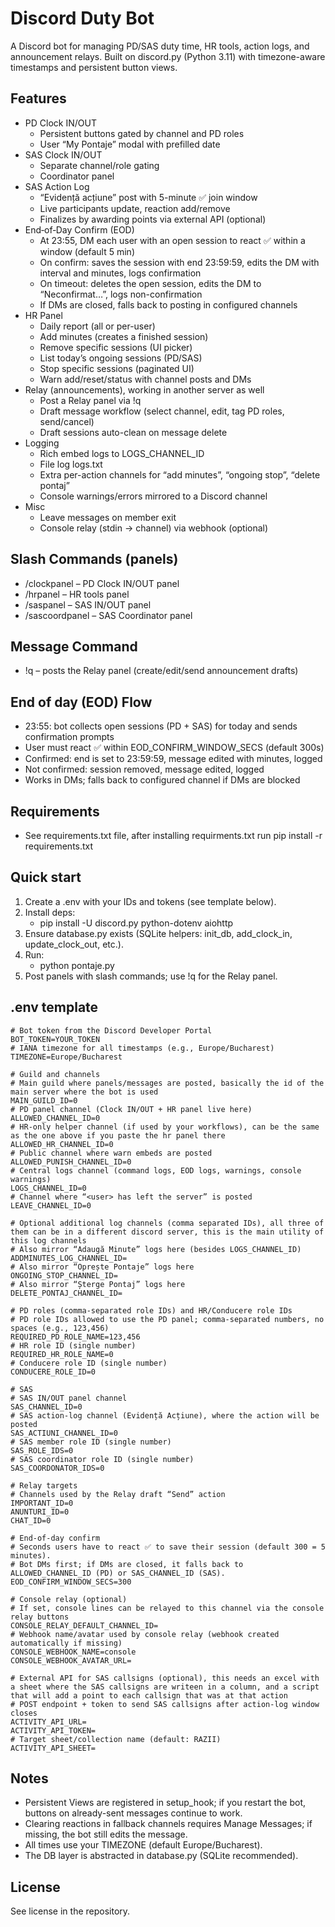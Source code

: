 # Discord Duty Bot

A Discord bot for managing PD/SAS duty time, HR tools, action logs, and announcement relays. Built on discord.py (Python 3.11) with timezone-aware timestamps and persistent button views.

## Features
- PD Clock IN/OUT
  - Persistent buttons gated by channel and PD roles
  - User “My Pontaje” modal with prefilled date
- SAS Clock IN/OUT
  - Separate channel/role gating
  - Coordinator panel
- SAS Action Log
  - “Evidență acțiune” post with 5-minute ✅ join window
  - Live participants update, reaction add/remove
  - Finalizes by awarding points via external API (optional)
- End‑of‑Day Confirm (EOD)
  - At 23:55, DM each user with an open session to react ✅ within a window (default 5 min)
  - On confirm: saves the session with end 23:59:59, edits the DM with interval and minutes, logs confirmation
  - On timeout: deletes the open session, edits the DM to “Neconfirmat…”, logs non-confirmation
  - If DMs are closed, falls back to posting in configured channels
- HR Panel
  - Daily report (all or per-user)
  - Add minutes (creates a finished session)
  - Remove specific sessions (UI picker)
  - List today’s ongoing sessions (PD/SAS)
  - Stop specific sessions (paginated UI)
  - Warn add/reset/status with channel posts and DMs
- Relay (announcements), working in another server as well
  - Post a Relay panel via !q
  - Draft message workflow (select channel, edit, tag PD roles, send/cancel)
  - Draft sessions auto-clean on message delete
- Logging
  - Rich embed logs to LOGS_CHANNEL_ID
  - File log logs.txt
  - Extra per-action channels for “add minutes”, “ongoing stop”, “delete pontaj”
  - Console warnings/errors mirrored to a Discord channel
- Misc
  - Leave messages on member exit
  - Console relay (stdin -> channel) via webhook (optional)

## Slash Commands (panels)
- /clockpanel – PD Clock IN/OUT panel
- /hrpanel – HR tools panel
- /saspanel – SAS IN/OUT panel
- /sascoordpanel – SAS Coordinator panel

## Message Command
- !q – posts the Relay panel (create/edit/send announcement drafts)

## End of day (EOD) Flow
- 23:55: bot collects open sessions (PD + SAS) for today and sends confirmation prompts
- User must react ✅ within EOD_CONFIRM_WINDOW_SECS (default 300s)
- Confirmed: end is set to 23:59:59, message edited with minutes, logged
- Not confirmed: session removed, message edited, logged
- Works in DMs; falls back to configured channel if DMs are blocked

## Requirements
- See requirements.txt file, after installing requirments.txt run pip install -r requirements.txt

## Quick start
1) Create a .env with your IDs and tokens (see template below).
2) Install deps:
   - pip install -U discord.py python-dotenv aiohttp
3) Ensure database.py exists (SQLite helpers: init_db, add_clock_in, update_clock_out, etc.).
4) Run:
   - python pontaje.py
5) Post panels with slash commands; use !q for the Relay panel.

## .env template
```env
# Bot token from the Discord Developer Portal
BOT_TOKEN=YOUR_TOKEN
# IANA timezone for all timestamps (e.g., Europe/Bucharest)
TIMEZONE=Europe/Bucharest

# Guild and channels
# Main guild where panels/messages are posted, basically the id of the main server where the bot is used
MAIN_GUILD_ID=0
# PD panel channel (Clock IN/OUT + HR panel live here)
ALLOWED_CHANNEL_ID=0
# HR-only helper channel (if used by your workflows), can be the same as the one above if you paste the hr panel there
ALLOWED_HR_CHANNEL_ID=0
# Public channel where warn embeds are posted
ALLOWED_PUNISH_CHANNEL_ID=0
# Central logs channel (command logs, EOD logs, warnings, console warnings)
LOGS_CHANNEL_ID=0
# Channel where “<user> has left the server” is posted
LEAVE_CHANNEL_ID=0

# Optional additional log channels (comma separated IDs), all three of them can be in a different discord server, this is the main utility of this log channels
# Also mirror “Adaugă Minute” logs here (besides LOGS_CHANNEL_ID)
ADDMINUTES_LOG_CHANNEL_ID=
# Also mirror “Oprește Pontaje” logs here
ONGOING_STOP_CHANNEL_ID=
# Also mirror “Șterge Pontaj” logs here
DELETE_PONTAJ_CHANNEL_ID=

# PD roles (comma-separated role IDs) and HR/Conducere role IDs
# PD role IDs allowed to use the PD panel; comma-separated numbers, no spaces (e.g., 123,456)
REQUIRED_PD_ROLE_NAME=123,456
# HR role ID (single number)
REQUIRED_HR_ROLE_NAME=0
# Conducere role ID (single number)
CONDUCERE_ROLE_ID=0

# SAS
# SAS IN/OUT panel channel
SAS_CHANNEL_ID=0
# SAS action-log channel (Evidență Acțiune), where the action will be posted
SAS_ACTIUNI_CHANNEL_ID=0
# SAS member role ID (single number)
SAS_ROLE_IDS=0
# SAS coordinator role ID (single number)
SAS_COORDONATOR_IDS=0

# Relay targets
# Channels used by the Relay draft “Send” action
IMPORTANT_ID=0
ANUNTURI_ID=0
CHAT_ID=0

# End-of-day confirm
# Seconds users have to react ✅ to save their session (default 300 = 5 minutes).
# Bot DMs first; if DMs are closed, it falls back to ALLOWED_CHANNEL_ID (PD) or SAS_CHANNEL_ID (SAS).
EOD_CONFIRM_WINDOW_SECS=300

# Console relay (optional)
# If set, console lines can be relayed to this channel via the console relay buttons
CONSOLE_RELAY_DEFAULT_CHANNEL_ID=
# Webhook name/avatar used by console relay (webhook created automatically if missing)
CONSOLE_WEBHOOK_NAME=console
CONSOLE_WEBHOOK_AVATAR_URL=

# External API for SAS callsigns (optional), this needs an excel with a sheet where the SAS callsigns are writeen in a column, and a script that will add a point to each callsign that was at that action
# POST endpoint + token to send SAS callsigns after action-log window closes
ACTIVITY_API_URL=
ACTIVITY_API_TOKEN=
# Target sheet/collection name (default: RAZII)
ACTIVITY_API_SHEET=
```

## Notes
- Persistent Views are registered in setup_hook; if you restart the bot, buttons on already-sent messages continue to work.
- Clearing reactions in fallback channels requires Manage Messages; if missing, the bot still edits the message.
- All times use your TIMEZONE (default Europe/Bucharest).
- The DB layer is abstracted in database.py (SQLite recommended).

## License
See license in the repository.
